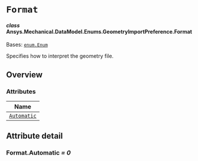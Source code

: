 # `Format`

<a id="ansys.mechanical.stubs.v242.Ansys.Mechanical.DataModel.Enums.GeometryImportPreference.Format"></a>

#### *class* Ansys.Mechanical.DataModel.Enums.GeometryImportPreference.Format

Bases: [`enum.Enum`](https://docs.python.org/3/library/enum.html#enum.Enum)

Specifies how to interpret the geometry file.

<!-- !! processed by numpydoc !! -->

<a id="overview"></a>

## Overview

### Attributes

| Name |
| ------------------------------------ |
| [`Automatic`](#Format.Automatic) |

<a id="attribute-detail"></a>

## Attribute detail

<a id="Format.Automatic"></a>

### Format.Automatic *= 0*


